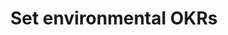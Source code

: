 ---
layout: best-practice
title: "Set environmental OKRs"
order: 04
icon: /_includes/climate-icons/Icon-Building.svg
number: "04"
section: Embed in Your Rituals

matter: |
  Decarbonization efforts and net-zero targets are becoming
  the new norms and key for your brand reputation and trust.
  Whether or not you use OKRs or an alternative approach to
  quantifying your successes, setting environmentally-focused
  objectives alongside your business goals, that the whole team can
  get on board with, is the difference between an ambition, and a
  successful emissions reduction strategy.

do: |
  - Identify an expert in digital sustainability with clear support
  from leadership and with allocated resources (employees and
  budget)

  - Have a look at the Science Based Targets Initiative (SBTi) and
  its recommendation for 50% emissions reduction by 2030 (on
  all three scopes) with a 90% long-term target for 2040 or 2050.

  - Focus on cutting emissions by 90% first, then remove or offset
  the remaining 10% (according to the SBTi Net Zero Standard)

  - Choose the right metrics

  - Define some inspiring climate-specific and outcome-oriented
  objectives (e.g. reduce digital carbon footprint by 5% by the end
  of the quarter)

  - Embed climate-related Key Results in non-climate Objectives
  (e.g. reduce cloud bill as part of a profit maximization objective)

  - Include an environmental input into your prioritization
  framework, on top of the business and user values

  - Track your digital footprint, set up dashboards and
  monitor after each release or sprint

  - Report on environmental progress and % of completion on a
  weekly, monthly, quarterly, and yearly basis. It should not be any
  different than other Key Results.

success: |
  - A clearly articulated vision and mission
  underscoring commitment to societal and global
  challenges

  - Cross-departmental participation in green
  initiatives

  - Adoption of cleaner electricity sources for
  operations

  - Established targets for reduced carbon and
  greenhouse gas emissions
  
  - Employee retention reflecting a positive and
  sustainable work environment

consider: |
  A lot of groundwork needs to happen before succeeding in
  prioritizing climate or environmental OKRs. Organize talks,
  raise awareness, and promote training, Set up a climate
  working group, and Convince and collaborate with
  internal stakeholders will be needed to maximize your
  chances.

  In the meantime, you can also apply best practices from the next
  2 chapters: avoiding building useless stuff, considering hardware
  impacts, striping and simplifying your experience, decluttering
  your product, etc. 
  
  There are climate-positive product management decisions and
  best practices that won’t require your whole organization or
  executive team to approve (such as setting a page weight limit 
  in your Definition of Done). Lead by example, showcase your
  success, and you will organically create a buzz around this 
  work stream.
---